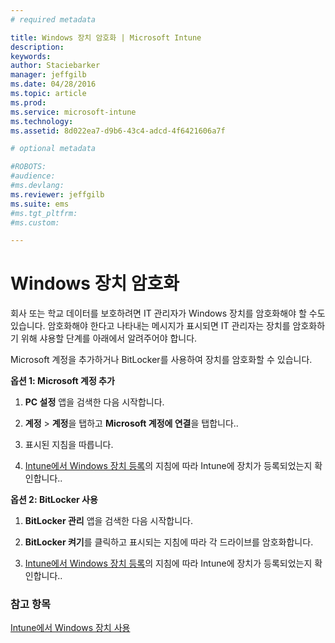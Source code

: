 ```yaml
---
# required metadata

title: Windows 장치 암호화 | Microsoft Intune
description:
keywords:
author: Staciebarker
manager: jeffgilb
ms.date: 04/28/2016
ms.topic: article
ms.prod:
ms.service: microsoft-intune
ms.technology:
ms.assetid: 8d022ea7-d9b6-43c4-adcd-4f6421606a7f

# optional metadata

#ROBOTS:
#audience:
#ms.devlang:
ms.reviewer: jeffgilb
ms.suite: ems
#ms.tgt_pltfrm:
#ms.custom:

---
```



# Windows 장치 암호화
회사 또는 학교 데이터를 보호하려면 IT 관리자가 Windows 장치를 암호화해야 할 수도 있습니다. 암호화해야 한다고 나타내는 메시지가 표시되면 IT 관리자는 장치를 암호화하기 위해 샤용할 단계를 아래에서 알려주어야 합니다.

Microsoft 계정을 추가하거나 BitLocker를 사용하여 장치를 암호화할 수 있습니다.

**옵션 1: Microsoft 계정 추가**

1.  **PC 설정** 앱을 검색한 다음 시작합니다.

2.  **계정** &gt; **계정**을 탭하고 **Microsoft 계정에 연결**을 탭합니다..

3.  표시된 지침을 따릅니다.

4.  [Intune에서 Windows 장치 등록](enroll-your-device-in-intune-windows.md)의 지침에 따라 Intune에 장치가 등록되었는지 확인합니다..

**옵션 2: BitLocker 사용**

1.  **BitLocker 관리** 앱을 검색한 다음 시작합니다.

2.  **BitLocker 켜기**를 클릭하고 표시되는 지침에 따라 각 드라이브를 암호화합니다.

3.  [Intune에서 Windows 장치 등록](enroll-your-device-in-intune-windows.md)의 지침에 따라 Intune에 장치가 등록되었는지 확인합니다..


### 참고 항목
[Intune에서 Windows 장치 사용](using-your-windows-device-with-intune.md)

<!--HONumber=May16_HO1-->


